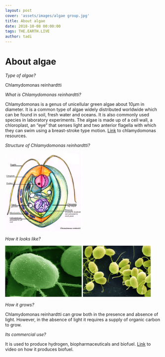 ```yaml
---
layout: post
cover: 'assets/images/algae group.jpg'
title: About algae
date: 2018-10-08 00:00:00
tags: THE.EARTH.LIVE
author: tadi
---
```


# About algae

*Type of algae?*

Chlamydomonas reinhardtti

*What is Chlamydomonas reinhardtti?*

Chlamydomonas is a genus of unicellular green algae about 10µm in diameter. It is a common type of algae widely
distributed worldwide which can be found in soil, fresh water and oceans. It is also commonly used species in laboratory experiments.
The algae is made up of a cell wall, a chloroplast, an “eye” that senses light and two anterior flagella with which they can swim
using a breast-stroke type motion. [Link](https://www.chlamycollection.org/resources)
to chlamydomonas resources.

*Structure of Chlamydomonas reinhardtti?*

<img src = "assets/images/algae.png" alt = "" style="width: 49%;">

*How it looks like?*

<img src = "assets/images/algae green.jpg" alt = "" style="width: 49%;">
<img src = "assets/images/algae group.jpg" alt = "" style="width: 43.5%;">

*How it grows?*

Chlamydomonas reinhardtti can grow both in the presence and absence of light. However, in the absence of light it requires a supply of organic carbon to grow.


*Its commercial use?*

It is used to produce hydrogen, biopharmaceuticals and biofuel. [Link](https://www.youtube.com/watch?v=sdeFebJWcpw) to video on how it produces biofuel.
